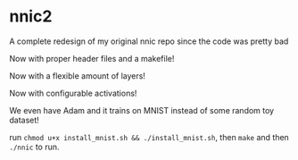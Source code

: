 # nnic2
A complete redesign of my original nnic repo since the code was pretty bad

Now with proper header files and a makefile!

Now with a flexible amount of layers!

Now with configurable activations!

We even have Adam and it trains on MNIST instead of some random toy dataset!

run ```chmod u+x install_mnist.sh && ./install_mnist.sh```, then ```make``` and then ```./nnic``` to run.
